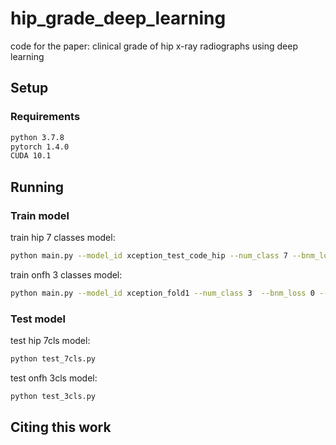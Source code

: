 # hip_grade_deep_learning
code for the paper: clinical grade of hip x-ray radiographs using deep learning

## Setup

### Requirements

```bash
python 3.7.8
pytorch 1.4.0
CUDA 10.1
```


## Running

### Train model

train hip 7 classes model:
```bash
python main.py --model_id xception_test_code_hip --num_class 7 --bnm_loss 0 --bnm_loss_weight 0.0 --gpu 0,1 --root_path ../data/hip_7cls/training_data --train_file ../data/hip_7cls/training.txt --test_file ../data/hip_7cls/testing.txt --task hip_7cls
```
train onfh 3 classes model:
```bash
python main.py --model_id xception_fold1 --num_class 3  --bnm_loss 0 --bnm_loss_weight 0.0 --gpu 0,1
```
### Test model

test hip 7cls model:
```bash
python test_7cls.py
```
test onfh 3cls model:
```bash
python test_3cls.py
```


## Citing this work

```
```
